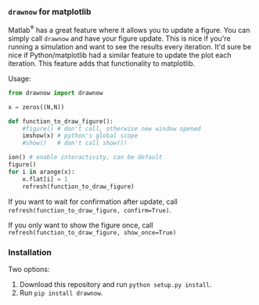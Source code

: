 
### `drawnow` for matplotlib

Matlab<sup>®</sup> has a great feature where it allows you to update a figure. You can
simply call `drawnow` and have your figure update. This is nice if you're
running a simulation and want to see the results every iteration. It'd sure be
nice if Python/matplotlib had a similar feature to update the plot each
iteration. This feature adds that functionality to matplotlib.


Usage:
    
```python
from drawnow import drawnow

x = zeros((N,N))

def function_to_draw_figure():
    #figure() # don't call, otherwise new window opened
    imshow(x) # python's global scope
    #show()   # don't call show()!

ion() # enable interactivity, can be default
figure()
for i in arange(x):
    x.flat[i] = 1
    refresh(function_to_draw_figure)
```

If you want to wait for confirmation after update, call `refresh(function_to_draw_figure, confirm=True)`.

If you only want to show the figure once, call
`refresh(function_to_draw_figure, show_once=True)`

### Installation
Two options:

1. Download this repository and run `python setup.py install`.
2. Run `pip install drawnow`.

